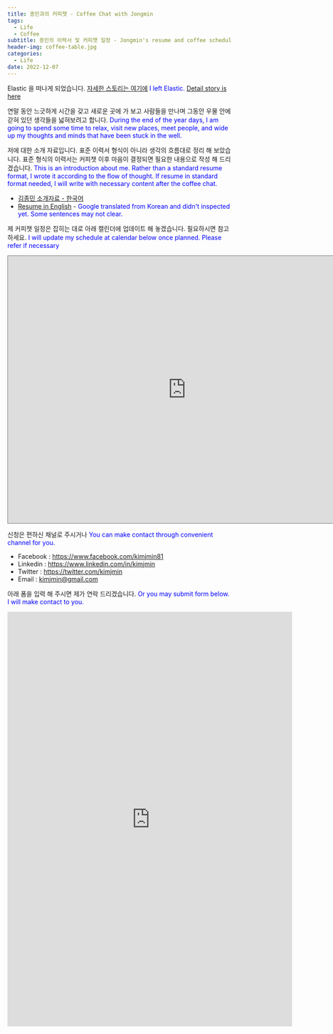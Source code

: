 ```yaml
---
title: 종민과의 커피챗 - Coffee Chat with Jongmin
tags:
  - Life
  - Coffee
subtitle: 종민의 이력서 및 커피챗 일정 - Jongmin's resume and coffee schedule
header-img: coffee-table.jpg
categories:
  - Life
date: 2022-12-07
---
```


Elastic 을 떠나게 되었습니다. [자세한 스토리는 여기에](/2022/12/2022-12-farewell-elastic)
<span style='color:blue'>I left Elastic. [Detail story is here](/2022/12/2022-12-farewell-elastic/#I-left-Elastic-abruptly)</span>

연말 동안 느긋하게 시간을 갖고 새로운 곳에 가 보고 사람들을 만나며 그동안 우물 안에 갇혀 있던 생각들을 넓혀보려고 합니다.
<span style='color:blue'>During the end of the year days, I am going to spend some time to relax, visit new places, meet people, and wide up my thoughts and minds that have been stuck in the well.</span>

저에 대한 소개 자료입니다. 표준 이력서 형식이 아니라 생각의 흐름대로 정리 해 보았습니다. 표준 형식의 이력서는 커피챗 이후 마음이 결정되면 필요한 내용으로 작성 해 드리겠습니다.
<span style='color:blue'>This is an introduction about me. Rather than a standard resume format, I wrote it according to the flow of thought. If resume in standard format needed, I will write with necessary content after the coffee chat.</span>

- [김종민 소개자료 - 한국어](https://www.dropbox.com/s/4xrdpxbxrfx3quj/%EC%9D%B4%EB%A0%A5%EC%84%9C_%EA%B9%80%EC%A2%85%EB%AF%BC_2022.pdf?dl=0)
- [Resume in English](https://www.dropbox.com/s/s14ceqlwomwtst5/Resume_Jongmin-Kim_2022.pdf?dl=0) - <span style='color:blue'>Google translated from Korean and didn't inspected yet. Some sentences may not clear.</span>

제 커피챗 일정은 잡히는 대로 아래 캘린더에 업데이트 해 놓겠습니다. 필요하시면 참고하세요.
<span style='color:blue'>I will update my schedule at calendar below once planned. Please refer if necessary</span>

<iframe src="https://calendar.google.com/calendar/embed?height=600&wkst=1&bgcolor=%23ffffff&ctz=Asia%2FSeoul&showCalendars=0&showTabs=1&showNav=1&showPrint=0&src=NjYwMjE0NGU0NDUzYWIyN2RjZjA3MTdlYzJiNTI1MTBiYTIyMDg1MWQ0NjA0YjAzZDM1ZTM0OTMxNDFkNzFmM0Bncm91cC5jYWxlbmRhci5nb29nbGUuY29t&color=%23009688" style="border:solid 1px #777" width="800" height="600" frameborder="0" scrolling="no"></iframe>

신청은 편하신 채널로 주시거나
<span style='color:blue'>You can make contact through convenient channel for you.</span>

- Facebook : https://www.facebook.com/kimjmin81
- Linkedin : https://www.linkedin.com/in/kimjmin
- Twitter : https://twitter.com/kimjmin
- Email : kimjmin@gmail.com

아래 폼을 입력 해 주시면 제가 연락 드리겠습니다.
<span style='color:blue'>Or you may submit form below. I will make contact to you.</span>

<iframe src="https://docs.google.com/forms/d/e/1FAIpQLSe65g-Br7FVq06eFWgUIQ1Z0Meq20K6uI4HkBvnBJS1R_kNuA/viewform?embedded=true" width="640" height="931" frameborder="0" marginheight="0" marginwidth="0">로드 중…</iframe>

